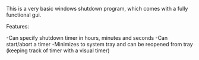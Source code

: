 This is a very basic windows shutdown program, which comes with a fully functional gui.

Features:

-Can specify shutdown timer in hours, minutes and seconds
-Can start/abort a timer
-Minimizes to system tray and can be reopened from tray (keeping track of timer with a visual timer)
